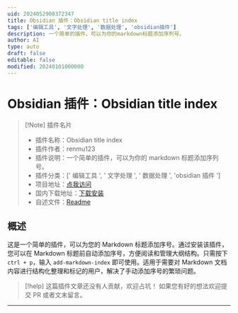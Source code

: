 ```yaml
---
uid: 2024052908372347
title: Obsidian 插件：Obsidian title index
tags: ['编辑工具', '文字处理', '数据处理', 'obsidian插件']
description: 一个简单的插件，可以为你的markdown标题添加序列号。
author: AI
type: auto
draft: false
editable: false
modified: 20240101000000
---
```


# Obsidian 插件：Obsidian title index

> [!Note] 插件名片
> - 插件名称：Obsidian title index
> - 插件作者：renmu123
> - 插件说明：一个简单的插件，可以为你的 markdown 标题添加序列号。
> - 插件分类：[' 编辑工具 ', ' 文字处理 ', ' 数据处理 ', 'obsidian 插件 ']
> - 项目地址：[点我访问](https://github.com/renmu123/obsidian-markdown-index)
> - 国内下载地址：[下载安装](https://pkmer.cn/products/plugin/pluginMarket/?obsidian-title-index)
> - 自述文件：[Readme](https://ghproxy.net/https://raw.githubusercontent.com/renmu123/obsidian-markdown-index/master/README.md)

## 概述

这是一个简单的插件，可以为您的 Markdown 标题添加序号。通过安装该插件，您可以在 Markdown 标题前自动添加序号，方便阅读和管理大纲结构。只需按下 `ctrl + p`，输入 `add-markdown-index` 即可使用。适用于需要对 Markdown 文档内容进行结构化整理和标记的用户，解决了手动添加序号的繁琐问题。

> [!help]
> 这篇插件文章还没有人贡献，欢迎占坑！
> 如果您有好的想法欢迎提交 PR 或者文末留言。

---




